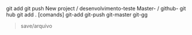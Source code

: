 git add
git push
New project / desenvolvimento-teste
Master- / github- git hub
git add .
[comands]
git-add
git-push
git-master
git-gg
>save/arquivo
